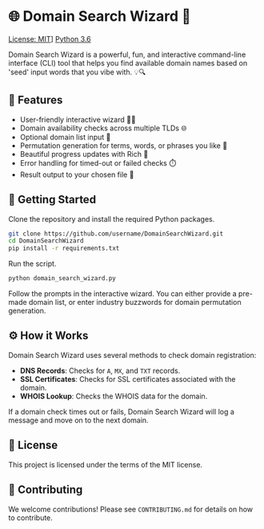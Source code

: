# 🌐 Domain Search Wizard 🔮

[License: MIT](https://img.shields.io/badge/License-MIT-blue.svg)]
[Python 3.6](https://img.shields.io/badge/python-3.6-blue.svg)

Domain Search Wizard is a powerful, fun, and interactive command-line interface (CLI) tool that helps you find available domain names based on 'seed' input words that you vibe with. 💡🔍



## 🎩 Features

- User-friendly interactive wizard 🧙‍♂️
- Domain availability checks across multiple TLDs 🌐
- Optional domain list input 📝
- Permutation generation for terms, words, or phrases you like 🔄
- Beautiful progress updates with Rich 🎨
- Error handling for timed-out or failed checks ⏱️
- Result output to your chosen file 📂

## 🚀 Getting Started

Clone the repository and install the required Python packages.

```bash
git clone https://github.com/username/DomainSearchWizard.git
cd DomainSearchWizard
pip install -r requirements.txt
```

Run the script.

```bash
python domain_search_wizard.py
```

Follow the prompts in the interactive wizard. You can either provide a pre-made domain list, or enter industry buzzwords for domain permutation generation.

## ⚙️ How it Works

Domain Search Wizard uses several methods to check domain registration:

- **DNS Records**: Checks for `A`, `MX`, and `TXT` records.
- **SSL Certificates**: Checks for SSL certificates associated with the domain.
- **WHOIS Lookup**: Checks the WHOIS data for the domain.

If a domain check times out or fails, Domain Search Wizard will log a message and move on to the next domain.

## 💼 License

This project is licensed under the terms of the MIT license.

## 🤝 Contributing

We welcome contributions! Please see `CONTRIBUTING.md` for details on how to contribute.
